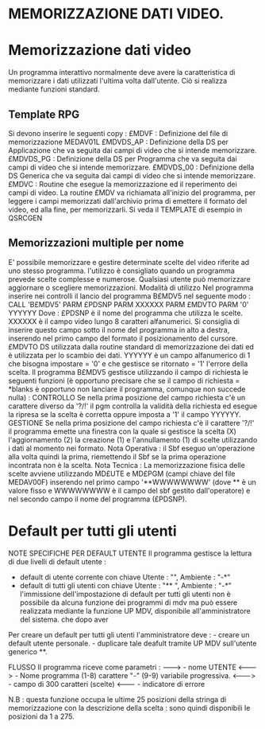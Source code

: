 # MEMORIZZAZIONE DATI VIDEO.
# Memorizzazione dati video
Un programma interattivo normalmente deve avere la caratteristica di memorizzare i dati utilizzati l'ultima volta
dall'utente. Ciò si realizza mediante funzioni standard.
## Template RPG
Si devono inserire le seguenti copy : 
£MDVF      :     Definizione del file di memorizzazione
MEDAV01L
£MDVDS_AP  :     Definizione della DS per Applicazione che va seguita dai campi di video che si intende memorizzare.
£MDVDS_PG  :     Definizione della DS per Programma che va seguita dai campi di video che si intende memorizzare.
£MDVDS_00  :     Definizione della DS Generica che va seguita dai campi di video che si intende memorizzare.
£MDVC      :     Routine che esegue la memorizzazione ed il reperimento dei campi di video.
La routine £MDV va richiamata all'inizio del programma, per leggere i campi memorizzati dall'archivio prima di
emettere il formato del video, ed alla fine, per memorizzarli.
Si veda il TEMPLATE di esempio in QSRCGEN
## Memorizzazioni multiple per nome
E' possibile memorizzare e gestire determinate scelte del video riferite ad uno stesso programma. l'utilizzo è
consigliato quando un programma prevede scelte complesse e numerose. Qualsiasi utente può memorizzare aggiornare o
scegliere memorizzazioni.
Modalità di utilizzo
Nel programma inserire nei controlli il lancio del programma
B£MDV5 nel seguente modo : 
CALL 'B£MDV5'
PARM            £PDSNP
PARM            XXXXXX
PARM            £MDVTO
PARM '0'        YYYYYY
Dove : 
£PDSNP è il nome del programma che utilizza le scelte.
XXXXXX è il campo video lungo 8 caratteri alfanumerici.
Si consiglia di inserire questo campo sotto il nome del programma in alto a destra, inserendo nel primo campo del
formato il posizionamento del cursore.
£MDVTO
DS utilizzata dalla routine standard di memorizzazione dei dati ed è utilizzata per lo scambio dei dati.
YYYYYY è un campo alfanumerico di 1 che bisogna impostare =
'0' e che gestisce se ritornato = '1' l'errore della scelta.
Il programma B£MDV5 gestisce utilizzando il campo di richiesta le seguenti funzioni (è opportuno precisare che se il
campo di richiesta = \*blanks è opportuno non lanciare il programma, comunque non succede nulla) : 
CONTROLLO
Se nella prima posizione del campo richiesta c'è un carattere diverso da  '?/!' il pgm controlla la validità della
richiesta ed esegue la ripresa se la scelta è corretta oppure imposta a '1' il campo YYYYYY.
GESTIONE
Se nella prima posizione del campo richiesta c'è il carattere '?/!' il programma emette una finestra con la quale si
gestisce la scelta (X) l'aggiornamento (2) la creazione (1) e l'annullamento (1) di scelte utilizzando i dati al
momento nei formato.
Nota Operativa : 
il Sbf eseguo un'operazione alla volta quindi la prima, riemettendo il Sbf se la prima operazione incontrata non è la
scelta.
Nota Tecnica : 
La memorizzazione fisica delle scelte avviene utilizzando MD£UTE e MD£PGM (campi chiave del file
MEDAV00F) inserendo nel primo campo '\*\*WWWWWWWW' (dove \*\* è un valore fisso e WWWWWWWW è il campo del sbf gestito
dall'operatore) e nel secondo campo il nome del programma (£PDSNP).

# Default per tutti gli utenti

 NOTE SPECIFICHE PER DEFAULT UTENTE
   Il programma gestisce la lettura di due livelli di default
   utente : 
   - default di utente corrente con chiave
     Utente :  "<utente>", Ambiente :  "<ambiente>-\*"
   - default di tutti gli utenti con chiave
     Utente :  "\*\*      ", Ambiente :  "<ambiente>-\*"
   l'immissione dell'impostazione di default per tutti gli
   utenti non è possibile da alcuna funzione dei programmi di mdv
   ma può essere realizzata mediante la funzione UP MDV,
   disponibile all'amministratore del sistema. che dopo aver

   Per creare un default per tutti gli utenti l'amministratore deve : 
    - creare un default utente personale.
    - duplicare tale deafult tramite UP MDV sull'utente generico \*\*.


 FLUSSO
    Il programma riceve come parametri : 
   --->  - nome UTENTE
  <--->  - Nome programma (1-8) carattere "-" (9-9)
           variabile progressiva.
  <--->  - campo di 300 caratteri (scelte)
  <---   - indicatore di errore

   N.B :  questa funzione occupa le ultime 25 posizioni della
   stringa di memorizzazione con la descrizione della scelta : 
   sono quindi disponibili le posizioni da 1 a 275.

